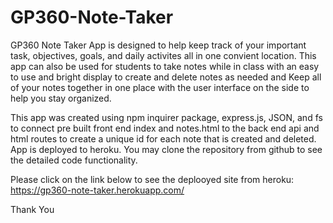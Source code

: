 # GP360-Note-Taker

GP360 Note Taker App is designed to help keep track of your important task,
objectives, goals, and daily activites all in one convient location. This app
can also be used for students to take notes while in class with an easy to use
and bright display to create and delete notes as needed and Keep all of your notes together in one place with the user interface on the side to help you stay organized.

This app was created using npm inquirer package, express.js, JSON, and fs to connect pre built front end index and notes.html to the back end api and html routes to create a unique id for each note that is created and deleted. App is deployed to heroku. You may clone the repository from github to see the detailed code functionality.

Please click on the link below to see the deplooyed site from heroku:
https://gp360-note-taker.herokuapp.com/

Thank You



